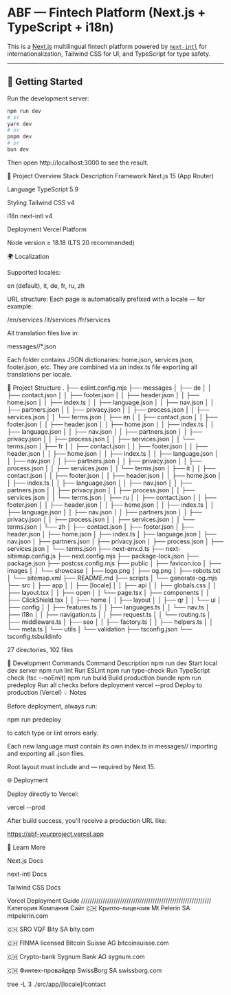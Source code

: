 # ABF — Fintech Platform (Next.js + TypeScript + i18n)

This is a [Next.js](https://nextjs.org) multilingual fintech platform powered by [`next-intl`](https://next-intl-docs.vercel.app) for internationalization, Tailwind CSS for UI, and TypeScript for type safety.

---

## 🚀 Getting Started

Run the development server:

```bash
npm run dev
# or
yarn dev
# or
pnpm dev
# or
bun dev
```

Then open http://localhost:3000
to see the result.

🧩 Project Overview
Stack Description
Framework Next.js 15 (App Router)

Language TypeScript 5.9

Styling Tailwind CSS v4

i18n next-intl v4

Deployment Vercel Platform

Node version ≥ 18.18 (LTS 20 recommended)

🌍 Localization

Supported locales:

en (default), it, de, fr, ru, zh

URL structure:
Each page is automatically prefixed with a locale — for example:

/en/services /it/services /fr/services

All translation files live in:

messages/<locale>/\*.json

Each folder contains JSON dictionaries: home.json, services.json, footer.json, etc.
They are combined via an index.ts file exporting all translations per locale.

📂 Project Structure
.
├── eslint.config.mjs
├── messages
│ ├── de
│ │ ├── contact.json
│ │ ├── footer.json
│ │ ├── header.json
│ │ ├── home.json
│ │ ├── index.ts
│ │ ├── language.json
│ │ ├── nav.json
│ │ ├── partners.json
│ │ ├── privacy.json
│ │ ├── process.json
│ │ ├── services.json
│ │ └── terms.json
│ ├── en
│ │ ├── contact.json
│ │ ├── footer.json
│ │ ├── header.json
│ │ ├── home.json
│ │ ├── index.ts
│ │ ├── language.json
│ │ ├── nav.json
│ │ ├── partners.json
│ │ ├── privacy.json
│ │ ├── process.json
│ │ ├── services.json
│ │ └── terms.json
│ ├── fr
│ │ ├── contact.json
│ │ ├── footer.json
│ │ ├── header.json
│ │ ├── home.json
│ │ ├── index.ts
│ │ ├── language.json
│ │ ├── nav.json
│ │ ├── partners.json
│ │ ├── privacy.json
│ │ ├── process.json
│ │ ├── services.json
│ │ └── terms.json
│ ├── it
│ │ ├── contact.json
│ │ ├── footer.json
│ │ ├── header.json
│ │ ├── home.json
│ │ ├── index.ts
│ │ ├── language.json
│ │ ├── nav.json
│ │ ├── partners.json
│ │ ├── privacy.json
│ │ ├── process.json
│ │ ├── services.json
│ │ └── terms.json
│ ├── ru
│ │ ├── contact.json
│ │ ├── footer.json
│ │ ├── header.json
│ │ ├── home.json
│ │ ├── index.ts
│ │ ├── language.json
│ │ ├── nav.json
│ │ ├── partners.json
│ │ ├── privacy.json
│ │ ├── process.json
│ │ ├── services.json
│ │ └── terms.json
│ └── zh
│ ├── contact.json
│ ├── footer.json
│ ├── header.json
│ ├── home.json
│ ├── index.ts
│ ├── language.json
│ ├── nav.json
│ ├── partners.json
│ ├── privacy.json
│ ├── process.json
│ ├── services.json
│ └── terms.json
├── next-env.d.ts
├── next-sitemap.config.js
├── next.config.mjs
├── package-lock.json
├── package.json
├── postcss.config.mjs
├── public
│ ├── favicon.ico
│ ├── images
│ │ └── showcase
│ ├── logo.png
│ ├── og.png
│ ├── robots.txt
│ └── sitemap.xml
├── README.md
├── scripts
│ └── generate-og.mjs
├── src
│ ├── app
│ │ ├── [locale]
│ │ ├── api
│ │ ├── globals.css
│ │ ├── layout.tsx
│ │ ├── open
│ │ └── page.tsx
│ ├── components
│ │ ├── ClickShield.tsx
│ │ ├── home
│ │ ├── layout
│ │ ├── qr
│ │ └── ui
│ ├── config
│ │ ├── features.ts
│ │ ├── languages.ts
│ │ └── nav.ts
│ ├── i18n
│ │ ├── navigation.ts
│ │ ├── request.ts
│ │ └── routing.ts
│ ├── middleware.ts
│ ├── seo
│ │ ├── factory.ts
│ │ ├── helpers.ts
│ │ └── meta.ts
│ └── utils
│ └── validation
├── tsconfig.json
└── tsconfig.tsbuildinfo

27 directories, 102 files

🧱 Development Commands
Command Description
npm run dev Start local dev server
npm run lint Run ESLint
npm run type-check Run TypeScript check (tsc --noEmit)
npm run build Build production bundle
npm run predeploy Run all checks before deployment
vercel --prod Deploy to production (Vercel)
💡 Notes

Before deployment, always run:

npm run predeploy

to catch type or lint errors early.

Each new language must contain its own index.ts in messages/<locale>/
importing and exporting all .json files.

Root layout must include <html> and <body> — required by Next 15.

🌐 Deployment

Deploy directly to Vercel:

vercel --prod

After build success, you’ll receive a production URL like:

https://abf-yourproject.vercel.app

📘 Learn More

Next.js Docs

next-intl Docs

Tailwind CSS Docs

Vercel Deployment Guide
////////////////////////////////////////////////////////////
Категория Компания Сайт
🇨🇭 Крипто-лицензия Mt Pelerin SA mtpelerin.com

🇨🇭 SRO VQF Bity SA bity.com

🇨🇭 FINMA licensed Bitcoin Suisse AG bitcoinsuisse.com

🇨🇭 Crypto-bank Sygnum Bank AG sygnum.com

🇨🇭 Финтех-провайдер SwissBorg SA swissborg.com

tree -L 3 ./src/app/\[locale\]/contact
